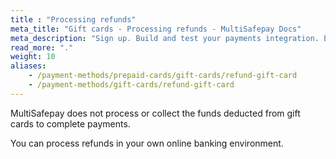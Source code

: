```yaml
---
title : "Processing refunds"
meta_title: "Gift cards - Processing refunds - MultiSafepay Docs"
meta_description: "Sign up. Build and test your payments integration. Explore our products and services. Use our API Reference, SDKs, and wrappers. Get support."
read_more: "."
weight: 10
aliases: 
    - /payment-methods/prepaid-cards/gift-cards/refund-gift-card
    - /payment-methods/gift-cards/refund-gift-card
---
```


MultiSafepay does not process or collect the funds deducted from gift cards to complete payments. 

You can process refunds in your own online banking environment. 

 



